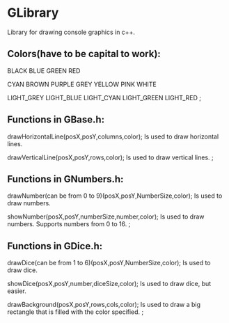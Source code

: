 # GLibrary
Library for drawing console graphics in c++.

## Colors(have to be capital to work):
BLACK
BLUE
GREEN
RED

CYAN
BROWN
PURPLE
GREY
YELLOW
PINK
WHITE

LIGHT_GREY
LIGHT_BLUE
LIGHT_CYAN
LIGHT_GREEN
LIGHT_RED
;

## Functions in GBase.h:

drawHorizontalLine(posX,posY,columns,color);
Is used to draw horizontal lines.

drawVerticalLine(posX,posY,rows,color);
Is used to draw vertical lines.
;

## Functions in GNumbers.h:

drawNumber(can be from 0 to 9)(posX,posY,NumberSize,color);
Is used to draw numbers.

showNumber(posX,posY,numberSize,number,color);
Is used to draw numbers. Supports numbers from 0 to 16.
;

## Functions in GDice.h:

drawDice(can be from 1 to 6)(posX,posY,NumberSize,color);
Is used to draw dice.

showDice(posX,posY,number,diceSize,color);
Is used to draw dice, but easier.

drawBackground(posX,posY,rows,cols,color);
Is used to draw a big rectangle that is filled with the color specified.
;
 
